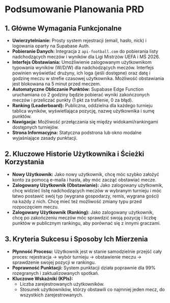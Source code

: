 # Podsumowanie Planowania PRD

## 1. Główne Wymagania Funkcjonalne

- **Uwierzytelnianie:** Prosty system rejestracji (email, hasło, nick) i logowania oparty na Supabase Auth.
- **Pobieranie Danych:** Integracja z `api-football.com` do pobierania listy nadchodzących meczów i wyników dla Ligi Mistrzów UEFA i MŚ 2026.
- **Interfejs Obstawiania:** Umożliwienie zalogowanym użytkownikom typowania wyników (W/D/W) dla nadchodzących meczów. Interfejs powinien wyświetlać drużyny, ich loga (jeśli dostępne) oraz datę i godzinę meczu w strefie czasowej użytkownika. Możliwość obstawiania jest blokowana na 5 minut przed meczem.
- **Automatyczne Obliczanie Punktów:** Supabase Edge Function uruchamiana co 2 godziny będzie pobierać wyniki zakończonych meczów i przeliczać punkty (1 pkt za trafienie, 0 za błąd).
- **Ranking (Leaderboard):** Publiczna, oddzielna dla każdego turnieju tablica wyników, wyświetlająca pozycję, nazwę użytkownika i sumę punktów.
- **Nawigacja:** Możliwość przełączania się między widokami/rankingami dostępnych turniejów.
- **Strona Informacyjna:** Statyczna podstrona lub okno modalne wyjaśniające zasady punktacji.

## 2. Kluczowe Historie Użytkownika i Ścieżki Korzystania

- **Nowy Użytkownik:** Jako nowy użytkownik, chcę móc szybko założyć konto za pomocą e-maila i hasła, aby móc zacząć obstawiać mecze.
- **Zalogowany Użytkownik (Obstawianie):** Jako zalogowany użytkownik, chcę widzieć listę nadchodzących meczów w wybranym turnieju i móc łatwo postawić swój typ (wygrana gospodarzy, remis, wygrana gości) na każdy z nich. Chcę mieć też możliwość zmiany typu przed rozpoczęciem meczu.
- **Zalogowany Użytkownik (Ranking):** Jako zalogowany użytkownik, chcę po zakończeniu meczów móc sprawdzić swoją pozycję i liczbę punktów w publicznym rankingu, aby porównać się z innymi graczami.

## 3. Kryteria Sukcesu i Sposoby Ich Mierzenia

- **Płynność Procesu:** Użytkownik jest w stanie samodzielnie przejść cały proces: rejestracja -> wybór turnieju -> obstawienie meczu -> sprawdzenie swojej pozycji w rankingu.
- **Poprawność Punktacji:** System punktacji działa poprawnie dla 99% rozegranych i zaktualizowanych spotkań.
- **Kluczowe Wskaźniki (KPIs):**
  - Liczba zarejestrowanych użytkowników.
  - Stosunek użytkowników, którzy obstawili co najmniej jeden mecz, do wszystkich zarejestrowanych.
